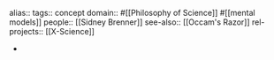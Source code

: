 alias::
tags:: concept
domain:: #[[Philosophy of Science]] #[[mental models]]
people:: [[Sidney Brenner]]
see-also:: [[Occam's Razor]]
rel-projects:: [[X-Science]]



-

